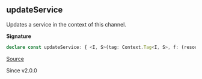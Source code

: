 ## updateService

Updates a service in the context of this channel.

**Signature**

```ts
declare const updateService: { <I, S>(tag: Context.Tag<I, S>, f: (resource: Types.NoInfer<S>) => Types.NoInfer<S>): <OutElem, OutErr, InErr, OutDone, InDone, R>(self: Channel<OutElem, unknown, OutErr, InErr, OutDone, InDone, R>) => Channel<OutElem, unknown, OutErr, InErr, OutDone, InDone, I | R>; <OutElem, OutErr, InErr, OutDone, InDone, R, I, S>(self: Channel<OutElem, unknown, OutErr, InErr, OutDone, InDone, R>, tag: Context.Tag<I, S>, f: (resource: Types.NoInfer<S>) => Types.NoInfer<S>): Channel<OutElem, unknown, OutErr, InErr, OutDone, InDone, I | R>; }
```

[Source](https://github.com/Effect-TS/effect/tree/main/packages/effect/src/Channel.ts#L2159)

Since v2.0.0